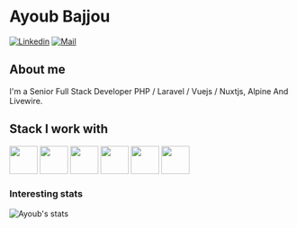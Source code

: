 # Ayoub Bajjou 

[![Linkedin](https://img.shields.io/badge/-Ayoub%%Bajjou-blue?style=flat-square&logo=linkedin&logoColor=white&link=https://www.linkedin.com/in/bajjouayoub/)](https://www.linkedin.com/in/bajjouayoub/)
[![Mail](https://img.shields.io/badge/-bajjouayoub@gmail.com-gray?style=flat-square&logo=gmail&logoColor=red&link=)](mailto:bajjouayoub@gmail.com)



## About me 
I'm a Senior Full Stack Developer PHP / Laravel / Vuejs / Nuxtjs, Alpine And Livewire. 


## Stack I work with
<code><img height="50" src="https://www.vectorlogo.zone/logos/php/php-horizontal.svg"></code>
<code><img height="50" src="https://www.vectorlogo.zone/logos/laravel/laravel-ar21.svg"></code>
<code><img height="50" src="https://www.vectorlogo.zone/logos/javascript/javascript-horizontal.svg"></code>
<code><img height="50" src="https://www.vectorlogo.zone/logos/typescriptlang/typescriptlang-ar21.svg"></code>
<code><img height="50" src="https://www.vectorlogo.zone/logos/vuejs/vuejs-ar21.svg"></code>
<code><img height="50" src="https://www.vectorlogo.zone/logos/nuxtjs/nuxtjs-ar21.svg"></code>

### Interesting stats

![Ayoub's stats](https://github-readme-stats.vercel.app/api?username=ayoubbajjou&show_icons=true)

